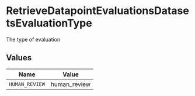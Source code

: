 # RetrieveDatapointEvaluationsDatasetsEvaluationType

The type of evaluation


## Values

| Name           | Value          |
| -------------- | -------------- |
| `HUMAN_REVIEW` | human_review   |